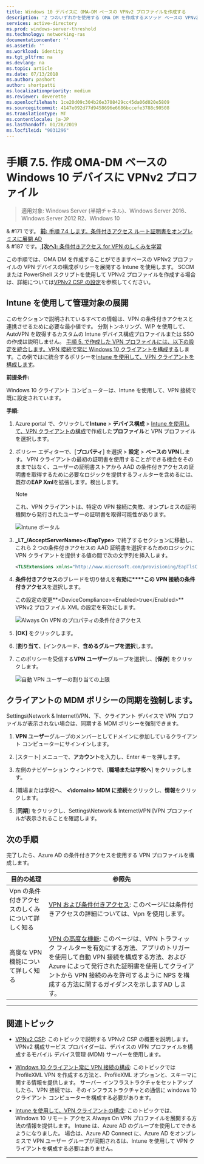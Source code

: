```yaml
---
title: Windows 10 デバイスに OMA-DM ベースの VPNv2 プロファイルを作成する
description: '2 つのいずれかを使用する OMA DM を作成するメソッド ベースの VPNv2 プロファイルです。 '
services: active-directory
ms.prod: windows-server-threshold
ms.technology: networking-ras
documentationcenter: ''
ms.assetid: ''
ms.workload: identity
ms.tgt_pltfrm: na
ms.devlang: na
ms.topic: article
ms.date: 07/13/2018
ms.author: pashort
author: shortpatti
ms.localizationpriority: medium
ms.reviewer: deverette
ms.openlocfilehash: 1ce20d09c304b26e3708429cc45da06d020e5809
ms.sourcegitcommit: 4147e092d77d9458696e6686bccefe3788c90508
ms.translationtype: MT
ms.contentlocale: ja-JP
ms.lasthandoff: 01/28/2019
ms.locfileid: "9031296"
---
```

# 手順 7.5.  作成 OMA-DM ベースの Windows 10 デバイスに VPNv2 プロファイル

>適用対象: Windows Server (半期チャネル)、Windows Server 2016、Windows Server 2012 R2、Windows 10

& #171 です。 [**前:** 手順 7.4 します。条件付きアクセス ルート証明書をオンプレミスに展開 AD](vpn-deploy-cond-access-root-cert-to-on-premise-ad.md)<br>
& #187 です。[ **[次へ]:** 条件付きアクセス for VPN のしくみを学習](https://docs.microsoft.com/windows/access-protection/vpn/vpn-conditional-access)

この手順では、OMA DM を作成することができますベースの VPNv2 プロファイルの VPN デバイスの構成ポリシーを展開する Intune を使用します。 SCCM または PowerShell スクリプトを使用して VPNv2 プロファイルを作成する場合は、詳細については[VPNv2 CSP の設定](https://docs.microsoft.com/windows/client-management/mdm/vpnv2-csp)を参照してください。 

## Intune を使用して管理対象の展開

このセクションで説明されているすべての情報は、VPN の条件付きアクセスと連携させるために必要な最小値です。 分割トンネリング、WIP を使用して、AutoVPN を取得するカスタムの Intune デバイス構成プロファイルまたは SSO の作成は説明しません。 [手順 5. で作成した VPN プロファイルには、以下の設定を統合します。VPN 接続で常に Windows 10 クライアントを構成する](always-on-vpn/deploy/vpn-deploy-client-vpn-connections.md)します。この例ではに統合するポリシーを[Intune を使用して、VPN クライアントを構成します](always-on-vpn/deploy/vpn-deploy-client-vpn-connections.md#configure-the-vpn-client-by-using-intune)。 

**前提条件:**<p>
Windows 10 クライアント コンピューターは、Intune を使用して、VPN 接続で既に設定されています。   


**手順:**

1. Azure portal で、クリックして**Intune** > **デバイス構成** >  [Intune を使用して、VPN クライアントの構成](always-on-vpn/deploy/vpn-deploy-client-vpn-connections.md#configure-the-vpn-client-by-using-intune)で作成した**プロファイル**と VPN プロファイルを選択します。
    
2. ポリシー エディターで、[**プロパティ**] を選択 > **設定** > **ベースの VPN**します。 VPN クライアントの最初の証明書を使用することができる機会をそのままではなく、ユーザーの証明書ストアから AAD の条件付きアクセスの証明書を取得するために必要なロジックを提供するフィルターを含めるには、既存の**EAP Xml**を拡張します。検出します。

    >[!NOTE]
    >これ、VPN クライアントは、特定の VPN 接続に失敗、オンプレミスの証明機関から発行されたユーザーの証明書を取得可能性があります。

    ![Intune ポータル](../../media/Always-On-Vpn/intune-eap-xml.png)

3. **\_LT_/AcceptServerName>\</EapType>** で終了するセクションに移動し、これら 2 つの条件付きアクセスの AAD 証明書を選択するためのロジックに VPN クライアントを提供する値の間で次の文字列を挿入します。

    ```XML
    <TLSExtensions xmlns="http://www.microsoft.com/provisioning/EapTlsConnectionPropertiesV2"><FilteringInfo xmlns="http://www.microsoft.com/provisioning/EapTlsConnectionPropertiesV3"><EKUMapping><EKUMap><EKUName>AAD Conditional Access</EKUName><EKUOID>1.3.6.1.4.1.311.87</EKUOID></EKUMap></EKUMapping><ClientAuthEKUList Enabled="true"><EKUMapInList><EKUName>AAD Conditional Access</EKUName></EKUMapInList></ClientAuthEKUList></FilteringInfo></TLSExtensions>
    ```

4. **条件付きアクセス**のブレードを切り替えを**有効に****この VPN 接続の条件付きアクセス**を選択します。<p>この設定の変更**\<DeviceCompliance>\<Enabled>true\</Enabled>** VPNv2 プロファイル XML の設定を有効にします。

    ![Always On VPN のプロパティの条件付きアクセス](../../media/Always-On-Vpn/vpn-conditional-access-azure-ad.png)

6. **[OK]** をクリックします。

6. [**割り当て**、[インクルード、**含めるグループを選択**します。

7. このポリシーを受信する**VPN ユーザー**グループを選択し、[**保存**] をクリックします。

    ![自動 VPN ユーザーの割り当ての上限](../../media/Always-On-Vpn/cap-for-auto-vpn-users-assignments.png)

## クライアントの MDM ポリシーの同期を強制します。
Settings\\Network & Internet\\VPN、下、クライアント デバイスで VPN プロファイルが表示されない場合は、同期する MDM ポリシーを強制できます。

1. **VPN ユーザー**グループのメンバーとしてドメインに参加しているクライアント コンピューターにサインインします。

2. [スタート] メニューで、**アカウント**を入力し、Enter キーを押します。

3.  左側のナビゲーション ウィンドウで、[**職場または学校へ**] をクリックします。

5.  [職場または学校へ、 **<\domain> MDM に接続**をクリックし、**情報**をクリックします。

6.  [**同期**] をクリックし、Settings\\Network & Internet\\VPN [VPN プロファイルが表示されることを確認します。


## 次の手順
完了したら、Azure AD の条件付きアクセスを使用する VPN プロファイルを構成します。 

|目的の処理  |参照先  |
|---------|---------|
|Vpn の条件付きアクセスのしくみについて詳しく知る  |[VPN および条件付きアクセス](https://docs.microsoft.com/windows/access-protection/vpn/vpn-conditional-access): このページには条件付きアクセスの詳細については、Vpn を使用します。      |
|高度な VPN 機能について詳しく知る  |[VPN の高度な機能](always-on-vpn/deploy/always-on-vpn-adv-options.md#advanced-vpn-features): このページは、VPN トラフィック フィルターを有効にする方法、アプリのトリガーを使用して自動 VPN 接続を構成する方法、および Azure によって発行された証明書を使用してクライアントから VPN 接続のみを許可するように NPS を構成する方法に関するガイダンスを示しますAD します。        |


---

## 関連トピック
- [VPNv2 CSP](https://msdn.microsoft.com/windows/hardware/commercialize/customize/mdm/vpnv2-csp): このトピックで説明する VPNv2 CSP の概要を説明します。 VPNv2 構成サービス プロバイダーは、デバイスの VPN プロファイルを構成するモバイル デバイス管理 (MDM) サーバーを使用します。

- [Windows 10 クライアント常に VPN 接続の構成](https://docs.microsoft.com/windows-server/remote/remote-access/vpn/always-on-vpn/deploy/vpn-deploy-client-vpn-connections): このトピックでは ProfileXML VPN を作成する方法と、ProfileXML オプションと、スキーマに関する情報を提供します。 サーバー インフラストラクチャをセットアップしたら、VPN 接続では、そのインフラストラクチャとの通信に windows 10 クライアント コンピューターを構成する必要があります。 

- [Intune を使用して、VPN クライアントの構成](https://docs.microsoft.com/windows-server/remote/remote-access/vpn/always-on-vpn/deploy/vpn-deploy-client-vpn-connections#configure-the-vpn-client-by-using-intune): このトピックでは、Windows 10 リモート アクセス Always On VPN プロファイルを展開する方法の情報を提供します。 Intune は、Azure AD のグループを使用してできるようになりました。 場合は、Azure AD Connect に、Azure AD をオンプレミスで VPN ユーザー グループが同期されるは、Intune を使用して VPN クライアントを構成する必要はありません。

---

